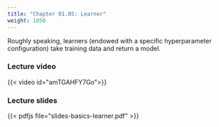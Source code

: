 ```yaml
---
title: "Chapter 01.05: Learner"
weight: 1050
---
```

Roughly speaking, learners (endowed with a specific hyperparameter configuration) take training data and return a model.

<!--more-->

### Lecture video

{{< video id="amTGAHFY7Go">}}

### Lecture slides

{{< pdfjs file="slides-basics-learner.pdf" >}}